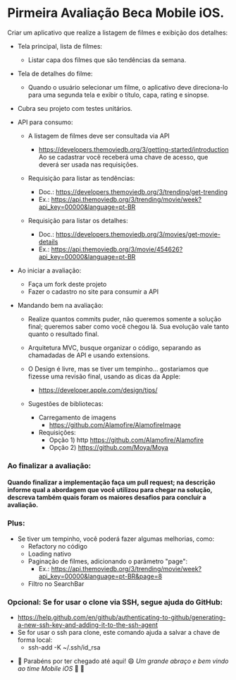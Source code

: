# Pirmeira Avaliação Beca Mobile iOS.

Criar um aplicativo que realize a listagem de filmes e exibição dos detalhes:
 * Tela principal, lista de filmes:
    - Listar capa dos filmes que são tendências da semana. 
      
 * Tela de detalhes do filme:  
    - Quando o usuário selecionar um filme, o aplicativo deve direciona-lo para uma segunda tela e exibir o título, capa, rating e sinopse. 
    
 * Cubra seu projeto com testes unitários.
  
* API para consumo: 
  - A listagem de filmes deve ser consultada via API 
      -  https://developers.themoviedb.org/3/getting-started/introduction       
          Ao se cadastrar você receberá uma chave de acesso, que deverá ser usada nas requisições. 
          
  - Requisição para listar as tendências:
    - Doc.: https://developers.themoviedb.org/3/trending/get-trending
    - Ex.: https://api.themoviedb.org/3/trending/movie/week?api_key=00000&language=pt-BR
    
  - Requisição para listar os detalhes:
    - Doc.: https://developers.themoviedb.org/3/movies/get-movie-details
    - Ex.: https://api.themoviedb.org/3/movie/454626?api_key=00000&language=pt-BR
  
* Ao iniciar a avaliação:
  - Faça um fork deste projeto
  - Fazer o cadastro no site para consumir a API
  
* Mandando bem na avaliação:
  - Realize quantos commits puder, não queremos somente a solução final; queremos saber como você chegou lá. Sua evolução vale tanto quanto o resultado final.
  
  - Arquitetura MVC, busque organizar o código, separando as chamadadas de API e usando extensions.
  
  - O Design é livre, mas se tiver um tempinho... gostariamos que fizesse uma revisão final, usando as dicas da Apple:
    - https://developer.apple.com/design/tips/
    
  - Sugestões de bibliotecas:
     - Carregamento de imagens 
       - https://github.com/Alamofire/AlamofireImage
     - Requisições:
       - Opção 1) http https://github.com/Alamofire/Alamofire
       - Opção 2) https://github.com/Moya/Moya

### Ao finalizar a avaliação:
   #### Quando finalizar a implementação faça um pull request; na descrição informe qual a abordagem que você utilizou para chegar na solução, descreva também quais foram os maiores desafios para concluir a avaliação.

### Plus:
   - Se tiver um tempinho, você poderá fazer algumas melhorias, como:
       -  Refactory no código
       -  Loading nativo
       -  Paginação de filmes, adicionando o parâmetro "page":
           - Ex.: https://api.themoviedb.org/3/trending/movie/week?api_key=00000&language=pt-BR&page=8
       -  Filtro no SearchBar
       
### Opcional: Se for usar o clone via SSH, segue ajuda do GitHub:
  - https://help.github.com/en/github/authenticating-to-github/generating-a-new-ssh-key-and-adding-it-to-the-ssh-agent
  - Se for usar o ssh para clone, este comando ajuda a salvar a chave de forma local: 
    - ssh-add -K ~/.ssh/id_rsa

* :clap: Parabéns por ter chegado até aqui! :smile: _Um grande abraço e bem vindo ao time Mobile iOS_ :iphone: :punch:
